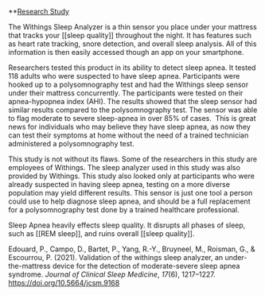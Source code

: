 
**[Research Study](https://doi.org/10.5664/jcsm.9168)

The Withings Sleep Analyzer is a thin sensor you place under your mattress that tracks your [[sleep quality]] throughout the night. It has features such as heart rate tracking, snore detection, and overall sleep analysis. All of this information is then easily accessed though an app on your smartphone.

Researchers tested this product in its ability to detect sleep apnea. It tested 118 adults who were suspected to have sleep apnea. Participants were hooked up to a polysomnography test and had the Withings sleep sensor under their mattress concurrently. The participants were tested on their apnea-hypopnea index (AHI). The results showed that the sleep sensor had similar results compared to the polysomnography test. The sensor was able to flag moderate to severe sleep-apnea in over 85% of cases.  This is great news for individuals who may believe they have sleep apnea, as now they can test their symptoms at home without the need of a trained technician administered a polysomnography test.

This study is not without its flaws. Some of the researchers in this study are employees of Withings. The sleep analyzer used in this study was also provided by Withings. This study also looked only at participants who were already suspected in having sleep apnea, testing on a more diverse population may yield different results. This sensor is just one tool a person could use to help diagnose sleep apnea, and should be a full replacement for a polysomnography test done by a trained healthcare professional.

Sleep Apnea heavily effects sleep quality. It disrupts all phases of sleep, such as [[REM sleep]], and ruins overall [[sleep quality]].


Edouard, P., Campo, D., Bartet, P., Yang, R.-Y., Bruyneel, M., Roisman, G., & Escourrou, P. (2021). Validation of the withings sleep analyzer, an under-the-mattress device for the detection of moderate-severe sleep apnea syndrome. _Journal of Clinical Sleep Medicine_, _17_(6), 1217–1227. https://doi.org/10.5664/jcsm.9168